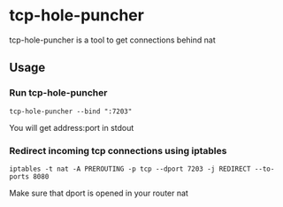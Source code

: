 # tcp-hole-puncher

tcp-hole-puncher is a tool to get connections behind nat

## Usage

### Run tcp-hole-puncher

```
tcp-hole-puncher --bind ":7203"
```
You will get address:port in stdout

### Redirect incoming tcp connections using iptables

```
iptables -t nat -A PREROUTING -p tcp --dport 7203 -j REDIRECT --to-ports 8080
```
Make sure that dport is opened in your router nat
